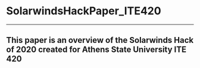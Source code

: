 # SolarwindsHackPaper_ITE420

-----------------------------------------------------------------------------------------------------
This paper is an overview of the Solarwinds Hack of 2020 created for Athens State University ITE 420
-----------------------------------------------------------------------------------------------------
